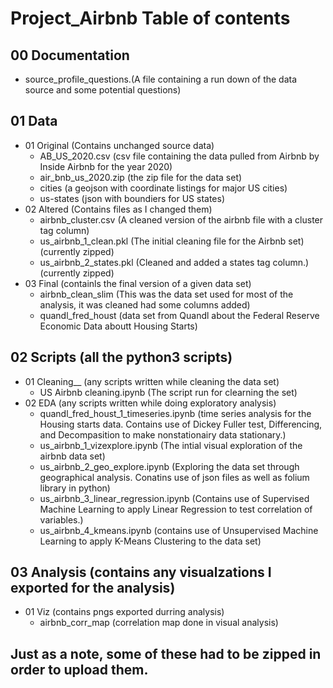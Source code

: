 # Project_Airbnb Table of contents
## 00 Documentation
* source_profile_questions.(A file containing a run down of the data source and some potential questions)
## 01 Data
* 01 Original (Contains unchanged source data)
  * AB_US_2020.csv (csv file containing the data pulled from Airbnb by Inside Airbnb for the year 2020)
  * air_bnb_us_2020.zip (the zip file for the data set)
  * cities (a geojson with coordinate listings for major US cities)
  * us-states (json with boundiers for US states)
* 02 Altered (Contains files as I changed them)
  * airbnb_cluster.csv (A cleaned version of the airbnb file with a cluster tag column)
  * us_airbnb_1_clean.pkl (The initial cleaning file for the Airbnb set)(currently zipped)
  * us_airbnb_2_states.pkl (Cleaned and added a states tag column.)(currently zipped)
* 03 Final (containls the final version of a given data set)
  * airbnb_clean_slim (This was the data set used for most of the analysis, it was cleaned had some columns added)
  * quandl_fred_houst (data set from Quandl about the Federal Reserve Economic Data aboutt Housing Starts)
## 02 Scripts (all the python3 scripts)
* 01 Cleaning__ (any scripts written while cleaning the data set)
  * US Airbnb cleaning.ipynb (The script run for clearning the set)
* 02 EDA (any scripts written while doing exploratory analysis)
  * quandl_fred_houst_1_timeseries.ipynb (time series analysis for the Housing starts data. Contains use of Dickey Fuller test, Differencing, and Decompasition to make nonstationairy data stationary.)
  * us_airbnb_1_vizexplore.ipynb (The intial visual exploration of the airbnb data set)
  * us_airbnb_2_geo_explore.ipynb (Exploring the data set through geographical analysis. Conatins use of json files as well as folium library in python)
  * us_airbnb_3_linear_regression.ipynb (Contains use of Supervised Machine Learning to apply Linear Regression to test correlation of variables.)
  * us_airbnb_4_kmeans.ipynb (contains use of Unsupervised Machine Learning to apply K-Means Clustering to the data set)
 ## 03 Analysis (contains any visualzations I exported for the analysis)
* 01 Viz (contains pngs exported durring analysis)
  * airbnb_corr_map (correlation map done in visual analysis)


## Just as a note, some of these had to be zipped in order to upload them.
